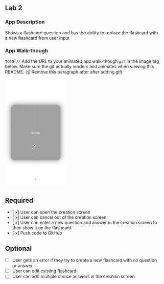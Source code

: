 
## Lab 2

### App Description
Shows a flashcard question and has the ability to replace the flashcard with a new flashcard from user input

### App Walk-though
`TODO://` Add the URL to your animated app walk-though `gif` in the image tag below. Make sure the gif actually renders and animates when viewing this README. (☝️ Remove this paragraph after after adding gif)

<img src="https://github.com/AndrewK020/Flashcards/blob/master/FlashCardEdit.gif" width=200><br>


## Required
- [ x] User can open the creation screen
- [ x] User can cancel out of the creation screen
- [ x] User can enter a new question and answer in the creation screen to then show it on the flashcard
- [ x] Push code to GitHub
## Optional
- [ ] User gets an error if they try to create a new flashcard with no question or answer
- [ ] User can edit existing flashcard
- [ ] User can add multiple choice answers in the creation screen
